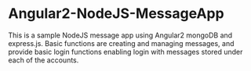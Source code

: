 # Angular2-NodeJS-MessageApp

This is a sample NodeJS message app using Angular2 mongoDB and express.js. 
Basic functions are creating and managing messages, and provide basic login functions enabling login with messages stored under each of the accounts.
